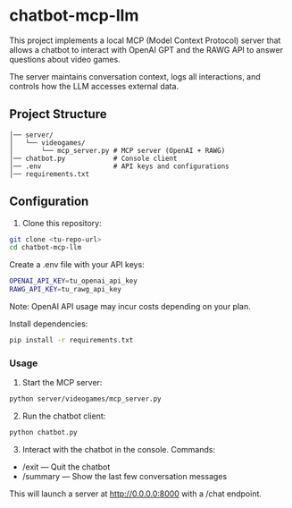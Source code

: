 # chatbot-mcp-llm

This project implements a local MCP (Model Context Protocol) server that allows a chatbot to interact with OpenAI GPT and the RAWG API to answer questions about video games.

The server maintains conversation context, logs all interactions, and controls how the LLM accesses external data.


## Project Structure
```
│── server/
│   └── videogames/
│       └── mcp_server.py # MCP server (OpenAI + RAWG)
│── chatbot.py            # Console client
│── .env                  # API keys and configurations
│── requirements.txt
```

## Configuration

1. Clone this repository:

```bash
git clone <tu-repo-url>
cd chatbot-mcp-llm
```

Create a .env file with your API keys:

```bash
OPENAI_API_KEY=tu_openai_api_key
RAWG_API_KEY=tu_rawg_api_key
```
Note: OpenAI API usage may incur costs depending on your plan.

Install dependencies:

```bash
pip install -r requirements.txt
```

### Usage
1. Start the MCP server:
```bash
python server/videogames/mcp_server.py
```
2. Run the chatbot client:
```bash
python chatbot.py
```

3. Interact with the chatbot in the console. Commands:

- /exit — Quit the chatbot
- /summary — Show the last few conversation messages

This will launch a server at http://0.0.0.0:8000 with a /chat endpoint.
